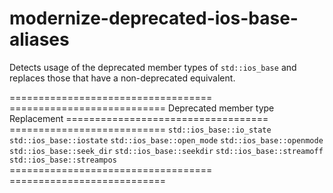 modernize-deprecated-ios-base-aliases
=====================================

Detects usage of the deprecated member types of `std::ios_base` and
replaces those that have a non-deprecated equivalent.

=================================== ===========================
Deprecated member type Replacement ===================================
=========================== `std::ios_base::io_state`
`std::ios_base::iostate` `std::ios_base::open_mode`
`std::ios_base::openmode` `std::ios_base::seek_dir`
`std::ios_base::seekdir` `std::ios_base::streamoff`\
`std::ios_base::streampos`\
=================================== ===========================
